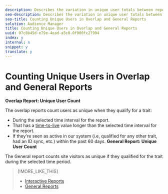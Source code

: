 ```yaml
---
description: Describes the variation in unique user totals between reports for the same trait and time period.
seo-description: Describes the variation in unique user totals between reports for the same trait and time period.
seo-title: Counting Unique Users in Overlap and General Reports
solution: Audience Manager
title: Counting Unique Users in Overlap and General Reports
uuid: 07c8b45d-e79e-4ead-a5c0-0f900fc27994
index: y
internal: n
snippet: y
translate: y
---
```


# Counting Unique Users in Overlap and General Reports

**Overlap Report: Unique User Count** 

The overlap reports count users as unique when they qualify for a trait: 

* During the selected time interval for the report.
* That has a [ time-to-live](../../c_features/c_tb_overview/c_tb_reference/c_segment_ttl.md#concept_2F85D4E738754EF387328A9754E125B3) value longer than the selected time interval for the report.
* If they're seen as active in our system (i.e, qualified for any other trait, had an ID sync, etc.) within the past 60 days.
**General Report: Unique User Count** 

The General report counts site visitors as unique if they qualified for the trait during the selected time period. 
>[!MORE_LIKE_THIS]
>
>* [ Interactive Reports ](c_dynamic_reports.md#concept_88ADC775F1E9458582A3285B29B76A46)
>* [ General Reports ](c_general_reports.md#concept_E4686B9B4BE54DFE9599E0868224E027)
